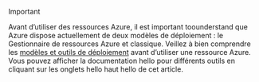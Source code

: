 > [!IMPORTANT]
> Avant d’utiliser des ressources Azure, il est important toounderstand que Azure dispose actuellement de deux modèles de déploiement : le Gestionnaire de ressources Azure et classique. Veillez à bien comprendre les [modèles et outils de déploiement](../articles/azure-classic-rm.md) avant d’utiliser une ressource Azure. Vous pouvez afficher la documentation hello pour différents outils en cliquant sur les onglets hello haut hello de cet article.
